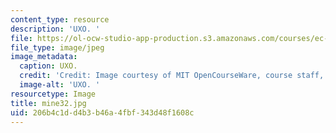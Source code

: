 ```yaml
---
content_type: resource
description: 'UXO. '
file: https://ol-ocw-studio-app-production.s3.amazonaws.com/courses/ec-s06-design-for-demining-spring-2007/206b4c1dd4b3b46a4fbf343d48f1608c_mine32.jpg
file_type: image/jpeg
image_metadata:
  caption: UXO.
  credit: 'Credit: Image courtesy of MIT OpenCourseWare, course staff, and students.'
  image-alt: 'UXO. '
resourcetype: Image
title: mine32.jpg
uid: 206b4c1d-d4b3-b46a-4fbf-343d48f1608c
---
```

